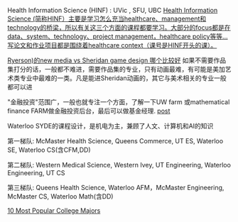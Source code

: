 Health Information Science (HINF) : UVic , SFU, UBC 
[Health Information Science (简称HINF）主要是学习怎么充当healthcare、management和technology的桥梁，所以有关这三个方面的课程都要学习。大部分的focus都是在data、system、technology、project management，healthcare policy等等… 写论文和作业项目都是围绕着healthcare context（课号是HINF开头的课）。](http://xhslink.com/dCLURn)

[Ryerson)的new media vs Sheridan game design 哪个比较好](https://www.rolia.net/f/topic.php?f=0&t=1273283)
如果不需要作品集打分的话，一般都不难进，需要作品集的专业，只有动画最难，有可能是美加艺术类专业中最难的一类。凡是能进Sheridan动画的，其它与美术相关的专业一般都可以进

"金融投资"范围广，一般也就专注一个方面，了解一下UW farm 或mathematical finance
FARM做金融投资后台，最后可以做基金经理. [post](https://www.rolia.net/f/topic.php?f=0&t=1276806)

Waterloo SYDE的课程设计，是机电为主，兼顾了人文、计算机和AI的知识


第一梯队: McMaster Health Science, Queens Commerce, UT ES, Waterloo SE, Waterloo CS(含CFM,DD)

第二梯队: Western Medical Science, Western Ivey, UT Engineering, Waterloo Engineering, UT CS

第三梯队: Queens Health Science, Waterloo AFM，McMaster Engineering, McMaster CS, Waterloo Math(含DD)


[10 Most Popular College Majors](https://www.coursera.org/articles/most-popular-college-majors)


